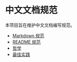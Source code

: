 # 中文文档规范

本项目旨在维护中文文档编写规范。

* [Markdown 规范](/markdown.md)
* [README 规范](/READMEs.md)
* [哲学](/philosophy.md)
* [最佳实践](/best_practices.md)
